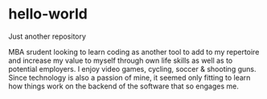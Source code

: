 # hello-world
Just another repository

MBA srudent looking to learn coding as another tool to add to my repertoire and increase my value to myself through own life skills as well as to potential employers. I enjoy video games, cycling, soccer & shooting guns. Since technology is also a passion of mine, it seemed only fitting to learn how things work on the backend of the software that so engages me.
